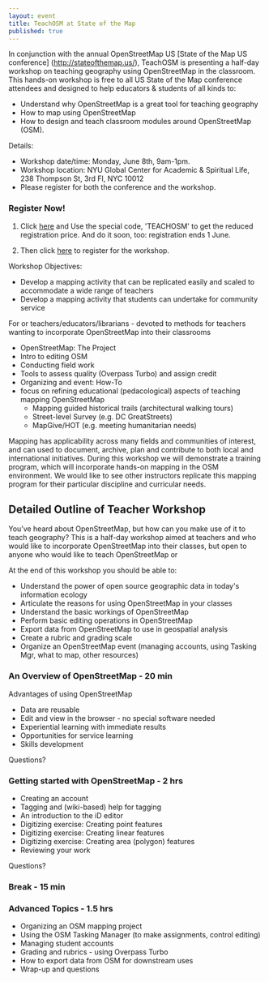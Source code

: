 ```yaml
---
layout: event
title: TeachOSM at State of the Map
published: true
---
```


In conjunction with the annual OpenStreetMap US [State of the Map US conference] (http://stateofthemap.us/), TeachOSM is presenting a half-day workshop on teaching geography using OpenStreetMap in the classroom. This hands-on workshop is free to all US State of the Map conference attendees and designed to help educators & students of all kinds to:

* Understand why OpenStreetMap is a great tool for teaching geography
* How to map using OpenStreetMap
* How to design and teach classroom modules around OpenStreetMap (OSM).

Details:
* Workshop date/time: Monday, June 8th, 9am-1pm.
* Workshop location: NYU Global Center for Academic & Spiritual Life, 238 Thompson St, 3rd Fl, NYC 10012
* Please register for both the conference and the workshop.

### Register Now!

1. Click [here](http://tinyurl.com/k9zdvzy) and Use the special code, 'TEACHOSM' to get the reduced registration price. And do it soon, too: registration ends 1 June.

2. Then click [here](https://www.eventbrite.com/e/teachosm-workshop-teaching-geography-with-openstreetmap-tickets-17057282792) to register for the workshop.


Workshop Objectives:

* Develop a mapping activity that can be replicated easily and scaled to accommodate a wide range of teachers
* Develop a mapping activity that students can undertake for community service

For or teachers/educators/librarians - devoted to methods for teachers wanting to incorporate OpenStreetMap into their classrooms

* OpenStreetMap: The Project
* Intro to editing OSM
* Conducting field work
* Tools to assess quality (Overpass Turbo) and assign credit
* Organizing and event: How-To
* focus on refining educational (pedacological) aspects of teaching mapping OpenStreetMap
  * Mapping guided historical trails (architectural walking tours)
  * Street-level Survey (e.g. DC GreatStreets)
  * MapGive/HOT  (e.g. meeting humanitarian needs)

Mapping has applicability across many fields and communities of interest, and can used to document, archive, plan and contribute to both local and international initiatives. During this workshop we will demonstrate a training program, which will incorporate hands-on mapping in the OSM environment. We would like to see other instructors replicate this mapping program for their particular discipline and curricular needs.

## Detailed Outline of Teacher Workshop

You’ve heard about OpenStreetMap, but how can you make use of it to teach geography? This is a half-day workshop aimed at teachers and who would like to incorporate OpenStreetMap into their classes, but open to anyone who would like to teach OpenStreetMap or 

At the end of this workshop you should be able to:

* Understand the power of open source geographic data in today's information ecology
* Articulate the reasons for using OpenStreetMap in your classes
* Understand the basic workings of OpenStreetMap
* Perform basic editing operations in OpenStreetMap
* Export data from OpenStreetMap to use in geospatial analysis
* Create a rubric and grading scale
* Organize an OpenStreetMap event (managing accounts, using Tasking Mgr, what to map, other resources)

### An Overview of OpenStreetMap - 20 min

Advantages of using OpenStreetMap

* Data are reusable
* Edit and view in the browser - no special software needed
* Experiential learning with immediate results
* Opportunities for service learning
* Skills development

Questions? 

### Getting started with OpenStreetMap - 2 hrs

* Creating an account
* Tagging and (wiki-based) help for tagging
* An introduction to the iD editor
* Digitizing exercise: Creating point features
* Digitizing exercise: Creating linear features
* Digitizing exercise: Creating area (polygon) features
* Reviewing your work

Questions?

### Break - 15 min

### Advanced Topics - 1.5 hrs

* Organizing an OSM mapping project
* Using the OSM Tasking Manager (to make assignments, control editing)
* Managing student accounts
* Grading and rubrics - using Overpass Turbo
* How to export data from OSM for downstream uses
* Wrap-up and questions

